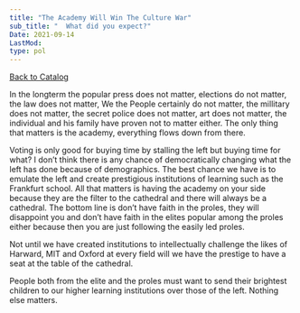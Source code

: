 ```yaml
---
title: "The Academy Will Win The Culture War"
sub_title: "  What did you expect?"
Date: 2021-09-14
LastMod:
type: pol
---
```


[Back to Catalog](https://otaking.xyz/index.html)

In the longterm the popular press does not matter, elections do not matter, the law does not matter, We the People certainly do not matter, the millitary does not matter, the secret police does not matter, art does not matter, the individual and his family have proven not to matter either. The only thing that matters is the academy, everything flows down from there.

Voting is only good for buying time by stalling the left but buying time for what? I don’t think there is any chance of democratically changing what the left has done because of demographics. The best chance we have is to emulate the left and create prestigious institutions of learning such as the Frankfurt school. All that matters is having the academy on your side because they are the filter to the cathedral and there will always be a cathedral. The bottom line is don’t have faith in the proles, they will disappoint you and don’t have faith in the elites popular among the proles either because then you are just following the easily led proles.

Not until we have created institutions to intellectually challenge the likes of Harward, MIT and Oxford at every field will we have the prestige to have a seat at the table of the cathedral.

People both from the elite and the proles must want to send their brightest children to our higher learning institutions over those of the left. Nothing else matters.
